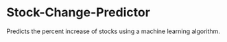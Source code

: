 # Stock-Change-Predictor
Predicts the percent increase of stocks using a machine learning algorithm.
